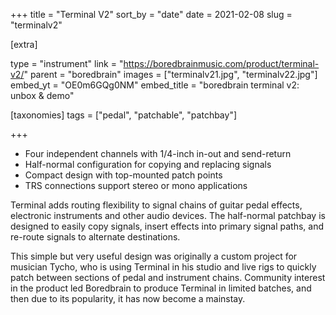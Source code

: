 +++
title = "Terminal V2"
sort_by = "date"
date = 2021-02-08
slug = "terminalv2"

[extra]

type = "instrument"
link = "https://boredbrainmusic.com/product/terminal-v2/"
parent = "boredbrain"
images = ["terminalv21.jpg", "terminalv22.jpg"]
embed_yt = "OE0m6GQg0NM"
embed_title = "boredbrain terminal v2: unbox & demo"

[taxonomies]
tags = ["pedal", "patchable", "patchbay"]

+++

- Four independent channels with 1/4-inch in-out and send-return
- Half-normal configuration for copying and replacing signals
- Compact design with top-mounted patch points
- TRS connections support stereo or mono applications


Terminal adds routing flexibility to signal chains of guitar pedal effects, electronic instruments and other audio devices. The half-normal patchbay is designed to easily copy signals, insert effects into primary signal paths, and re-route signals to alternate destinations.

This simple but very useful design was originally a custom project for musician Tycho, who is using Terminal in his studio and live rigs to quickly patch between sections of pedal and instrument chains. Community interest in the product led Boredbrain to produce Terminal in limited batches, and then due to its popularity, it has now become a mainstay.
